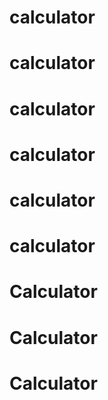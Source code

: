 # calculator
# calculator
# calculator
# calculator
# calculator
# calculator
# Calculator
# Calculator
# Calculator
